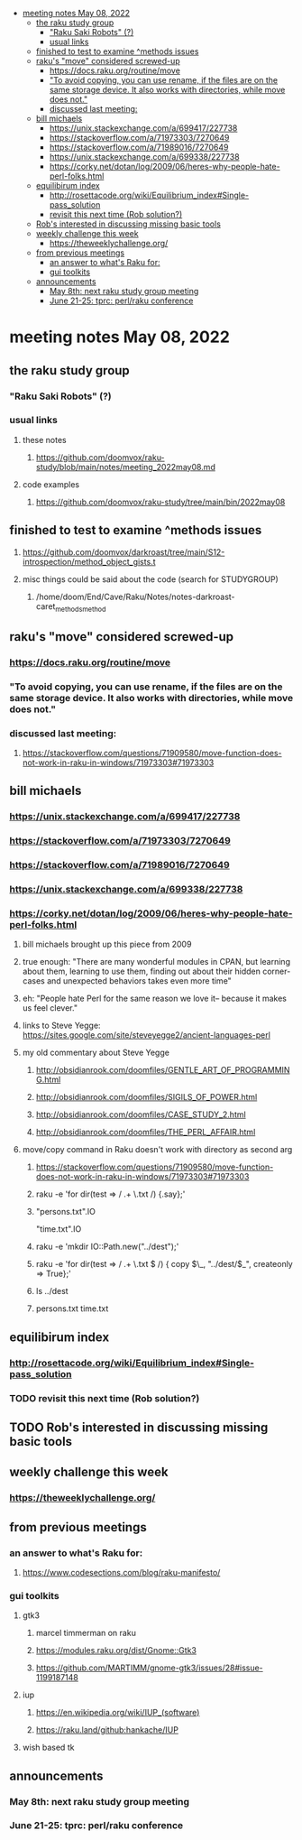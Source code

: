 - [meeting notes May 08, 2022](#org036440d)
  - [the raku study group](#org2ff02e9)
    - ["Raku Saki Robots" (?)](#orged4208a)
    - [usual links](#orgafac228)
  - [finished to test to examine ^methods issues](#org3a1d295)
  - [raku's "move" considered screwed-up](#orgefc95ae)
    - [<https://docs.raku.org/routine/move>](#orgf8dfae1)
    - ["To avoid copying, you can use rename, if the files are on the same storage device. It also works with directories, while move does not."](#org48ffc87)
    - [discussed last meeting:](#org7c419a4)
  - [bill michaels](#orgd4e06c4)
    - [<https://unix.stackexchange.com/a/699417/227738>](#org25239af)
    - [<https://stackoverflow.com/a/71973303/7270649>](#orgbc48fc3)
    - [<https://stackoverflow.com/a/71989016/7270649>](#org7213669)
    - [<https://unix.stackexchange.com/a/699338/227738>](#org5207b8a)
    - [<https://corky.net/dotan/log/2009/06/heres-why-people-hate-perl-folks.html>](#orga000ec3)
  - [equilibirum index](#org38466e0)
    - [<http://rosettacode.org/wiki/Equilibrium_index#Single-pass_solution>](#org9e83312)
    - [revisit this next time (Rob solution?)](#org0b2190c)
  - [Rob's interested in discussing missing basic tools](#org3c8afc8)
  - [weekly challenge this week](#org4807a7e)
    - [<https://theweeklychallenge.org/>](#org662c4d5)
  - [from previous meetings](#orgc1c8f97)
    - [an answer to what's Raku for:](#org76db5ca)
    - [gui toolkits](#orgabf94aa)
  - [announcements](#org67a3b9e)
    - [May 8th: next raku study group meeting](#org8e09013)
    - [June 21-25: tprc: perl/raku conference](#org6e862b3)


<a id="org036440d"></a>

# meeting notes May 08, 2022


<a id="org2ff02e9"></a>

## the raku study group


<a id="orged4208a"></a>

### "Raku Saki Robots" (?)


<a id="orgafac228"></a>

### usual links

1.  these notes

    1.  <https://github.com/doomvox/raku-study/blob/main/notes/meeting_2022may08.md>

2.  code examples

    1.  <https://github.com/doomvox/raku-study/tree/main/bin/2022may08>


<a id="org3a1d295"></a>

## finished to test to examine ^methods issues

1.  <https://github.com/doomvox/darkroast/tree/main/S12-introspection/method_object_gists.t>

2.  misc things could be said about the code (search for STUDYGROUP)

    1.  /home/doom/End/Cave/Raku/Notes/notes-darkroast-caret<sub>methods</sub><sub>method</sub>


<a id="orgefc95ae"></a>

## raku's "move" considered screwed-up


<a id="orgf8dfae1"></a>

### <https://docs.raku.org/routine/move>


<a id="org48ffc87"></a>

### "To avoid copying, you can use rename, if the files are on the same storage device. It also works with directories, while move does not."


<a id="org7c419a4"></a>

### discussed last meeting:

1.  <https://stackoverflow.com/questions/71909580/move-function-does-not-work-in-raku-in-windows/71973303#71973303>


<a id="orgd4e06c4"></a>

## bill michaels


<a id="org25239af"></a>

### <https://unix.stackexchange.com/a/699417/227738>


<a id="orgbc48fc3"></a>

### <https://stackoverflow.com/a/71973303/7270649>


<a id="org7213669"></a>

### <https://stackoverflow.com/a/71989016/7270649>


<a id="org5207b8a"></a>

### <https://unix.stackexchange.com/a/699338/227738>


<a id="orga000ec3"></a>

### <https://corky.net/dotan/log/2009/06/heres-why-people-hate-perl-folks.html>

1.  bill michaels brought up this piece from 2009

2.  true enough: "There are many wonderful modules in CPAN, but learning about them, learning to use them, finding out about their hidden corner-cases and unexpected behaviors takes even more time"

3.  eh: "People hate Perl for the same reason we love it&#x2013; because it makes us feel clever."

4.  links to Steve Yegge: <https://sites.google.com/site/steveyegge2/ancient-languages-perl>

5.  my old commentary about Steve Yegge

    1.  <http://obsidianrook.com/doomfiles/GENTLE_ART_OF_PROGRAMMING.html>
    
    2.  <http://obsidianrook.com/doomfiles/SIGILS_OF_POWER.html>
    
    3.  <http://obsidianrook.com/doomfiles/CASE_STUDY_2.html>
    
    4.  <http://obsidianrook.com/doomfiles/THE_PERL_AFFAIR.html>

6.  move/copy command in Raku doesn't work with directory as second arg

    1.  <https://stackoverflow.com/questions/71909580/move-function-does-not-work-in-raku-in-windows/71973303#71973303>
    
    2.  raku -e 'for dir(test => / .+ \\.txt /) {.say};'
    
    3.  "persons.txt".IO
    
        "time.txt".IO
    
    4.  raku -e 'mkdir IO::Path.new("../dest");'
    
    5.  raku -e 'for dir(test => / .+ \\.txt $ /) { copy $\_, "../dest/$\_", createonly => True};'
    
    6.  ls ../dest
    
    7.  persons.txt time.txt


<a id="org38466e0"></a>

## equilibirum index


<a id="org9e83312"></a>

### <http://rosettacode.org/wiki/Equilibrium_index#Single-pass_solution>


<a id="org0b2190c"></a>

### TODO revisit this next time (Rob solution?)


<a id="org3c8afc8"></a>

## TODO Rob's interested in discussing missing basic tools


<a id="org4807a7e"></a>

## weekly challenge this week


<a id="org662c4d5"></a>

### <https://theweeklychallenge.org/>


<a id="orgc1c8f97"></a>

## from previous meetings


<a id="org76db5ca"></a>

### an answer to what's Raku for:

1.  <https://www.codesections.com/blog/raku-manifesto/>


<a id="orgabf94aa"></a>

### gui toolkits

1.  gtk3

    1.  marcel timmerman on raku
    
    2.  <https://modules.raku.org/dist/Gnome::Gtk3>
    
    3.  <https://github.com/MARTIMM/gnome-gtk3/issues/28#issue-1199187148>

2.  iup

    1.  <https://en.wikipedia.org/wiki/IUP_(software)>
    
    2.  <https://raku.land/github:hankache/IUP>

3.  wish based tk


<a id="org67a3b9e"></a>

## announcements


<a id="org8e09013"></a>

### May 8th: next raku study group meeting


<a id="org6e862b3"></a>

### June 21-25: tprc: perl/raku conference
